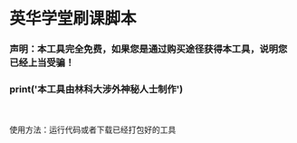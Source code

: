 # 英华学堂刷课脚本

### 声明：本工具完全免费，如果您是通过购买途径获得本工具，说明您已经上当受骗！
### print('本工具由林科大涉外神秘人士制作')
<br>
<br>
使用方法：运行代码或者下载已经打包好的工具
